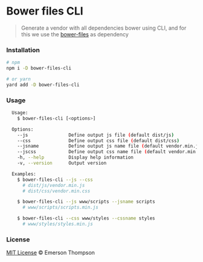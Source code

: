# Bower files CLI
> Generate a vendor with all dependencies bower using CLI, and for this we use the [bower-files](https://github.com/ksmithut/bower-files) as dependency

### Installation
```bash
# npm
npm i -D bower-files-cli

# or yarn
yard add -D bower-files-cli
```

### Usage
```bash
  Usage:
    $ bower-files-cli [<options>]

  Options:
    --js               Define output js file (default dist/js)
    --css              Define output css file (default dist/css)
    --jsname           Define output js name file (default vendor.min.js)
    --jscss            Define output css name file (default vendor.min.css)
    -h, --help         Display help information
    -v, --version      Output version

  Examples:
    $ bower-files-cli --js --css
      # dist/js/vendor.min.js
      # dist/css/vendor.min.css

    $ bower-files-cli --js www/scripts --jsname scripts
      # www/scripts/scripts.min.js

    $ bower-files-cli --css www/styles --cssname styles
      # www/styles/styles.min.js
```

### License
[MIT License](http://thompsonemerson.mit-license.org/) © Emerson Thompson

